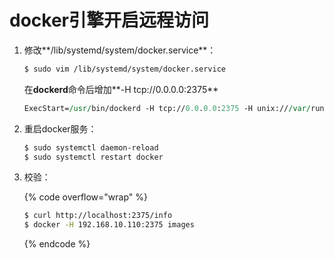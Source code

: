 # docker引擎开启远程访问

1.  修改**/lib/systemd/system/docker.service**：

    ```bash
    $ sudo vim /lib/systemd/system/docker.service
    ```

    在**dockerd**命令后增加**-H tcp://0.0.0.0:2375**

    ```perl
    ExecStart=/usr/bin/dockerd -H tcp://0.0.0.0:2375 -H unix:///var/run/docker.sock
    ```
2.  重启docker服务：

    ```bash
    $ sudo systemctl daemon-reload
    $ sudo systemctl restart docker
    ```
3.  校验：

    {% code overflow="wrap" %}
    ```bash
    $ curl http://localhost:2375/info
    $ docker -H 192.168.10.110:2375 images
    ```
    {% endcode %}
